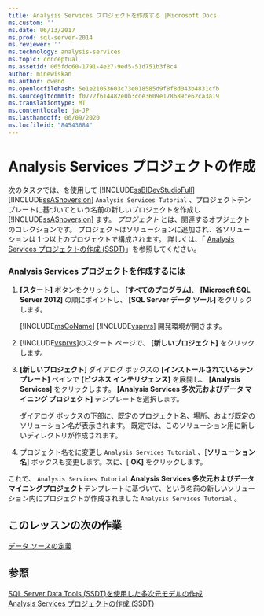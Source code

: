 ```yaml
---
title: Analysis Services プロジェクトを作成する |Microsoft Docs
ms.custom: ''
ms.date: 06/13/2017
ms.prod: sql-server-2014
ms.reviewer: ''
ms.technology: analysis-services
ms.topic: conceptual
ms.assetid: 065fdc60-1791-4e27-9ed5-51d751b3f8c4
author: minewiskan
ms.author: owend
ms.openlocfilehash: 5e1e21053603c73e018585d9f8f8d043b4831cfb
ms.sourcegitcommit: f0772f614482e0b3cde3609e178689ce62ca3a19
ms.translationtype: MT
ms.contentlocale: ja-JP
ms.lasthandoff: 06/09/2020
ms.locfileid: "84543684"
---
```

# <a name="creating-an-analysis-services-project"></a>Analysis Services プロジェクトの作成
  次のタスクでは、を使用して [!INCLUDE[ssBIDevStudioFull](../includes/ssbidevstudiofull-md.md)] [!INCLUDE[ssASnoversion](../includes/ssasnoversion-md.md)] `Analysis Services Tutorial` 、プロジェクトテンプレートに基づいてという名前の新しいプロジェクトを作成し [!INCLUDE[ssASnoversion](../includes/ssasnoversion-md.md)] ます。 *プロジェクト* とは、関連するオブジェクトのコレクションです。 プロジェクトはソリューションに追加され、各ソリューションは 1 つ以上のプロジェクトで構成されます。 詳しくは、「 [Analysis Services プロジェクトの作成 (SSDT)](multidimensional-models/create-an-analysis-services-project-ssdt.md)」を参照してください。  
  
### <a name="to-create-a-new-analysis-services-project"></a>Analysis Services プロジェクトを作成するには  
  
1.  **[スタート]** ボタンをクリックし、 **[すべてのプログラム]**、 **[Microsoft SQL Server 2012]** の順にポイントし、 **[SQL Server データ ツール]** をクリックします。  
  
     [!INCLUDE[msCoName](../includes/msconame-md.md)] [!INCLUDE[vsprvs](../includes/vsprvs-md.md)] 開発環境が開きます。  
  
2.  [!INCLUDE[vsprvs](../includes/vsprvs-md.md)]のスタート ページで、 **[新しいプロジェクト]** をクリックします。  
  
3.  **[新しいプロジェクト]** ダイアログ ボックスの **[インストールされているテンプレート]** ペインで **[ビジネス インテリジェンス]** を展開し、 **[Analysis Services]** をクリックします。 **[Analysis Services 多次元およびデータ マイニング プロジェクト]** テンプレートを選択します。  
  
     ダイアログ ボックスの下部に、既定のプロジェクト名、場所、および既定のソリューション名が表示されます。 既定では、このソリューション用に新しいディレクトリが作成されます。  
  
4.  プロジェクト名をに変更し `Analysis Services Tutorial` 、[**ソリューション名**] ボックスも変更します。次に、[ **OK]** をクリックします。  
  
 これで、 `Analysis Services Tutorial` **Analysis Services 多次元およびデータマイニングプロジェクト**テンプレートに基づいて、という名前の新しいソリューション内にプロジェクトが作成されました `Analysis Services Tutorial` 。  
  
## <a name="next-task-in-lesson"></a>このレッスンの次の作業  
 [データ ソースの定義](lesson-1-2-defining-a-data-source.md)  
  
## <a name="see-also"></a>参照  
 [SQL Server Data Tools &#40;SSDT&#41;を使用した多次元モデルの作成](multidimensional-models/creating-multidimensional-models-using-sql-server-data-tools-ssdt.md)   
 [Analysis Services プロジェクトの作成 (SSDT)](multidimensional-models/create-an-analysis-services-project-ssdt.md)  
  
  
